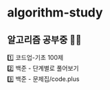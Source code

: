 # algorithm-study

<h2> 알고리즘 공부중 💨💨 </h2>

1️⃣ 코드업-기초 100제 <br>
2️⃣ 백준 - 단계별로 풀어보기 <br>
3️⃣ 백준 - 문제집/code.plus
